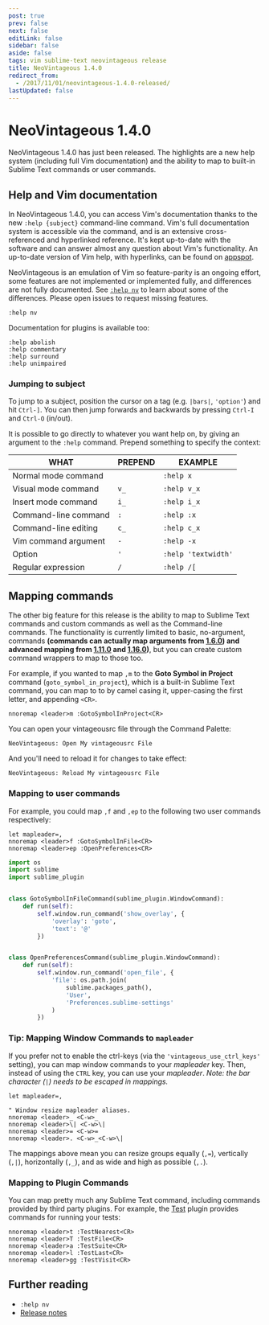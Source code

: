 ```yaml
---
post: true
prev: false
next: false
editLink: false
sidebar: false
aside: false
tags: vim sublime-text neovintageous release
title: NeoVintageous 1.4.0
redirect_from:
  - /2017/11/01/neovintageous-1.4.0-released/
lastUpdated: false
---
```


# NeoVintageous 1.4.0

NeoVintageous 1.4.0 has just been released. The highlights are a new help system (including full Vim documentation) and the ability to map to built-in Sublime Text commands or user commands.

## Help and Vim documentation

In NeoVintageous 1.4.0, you can access Vim's documentation thanks to the new `:help {subject}` command-line command. Vim's full documentation system is accessible via the command, and is an extensive cross-referenced and hyperlinked reference. It's kept up-to-date with the software and can answer almost any question about Vim's functionality. An up-to-date version of Vim help, with hyperlinks, can be found on [appspot](https://vimhelp.appspot.com).

NeoVintageous is an emulation of Vim so feature-parity is an ongoing effort, some features are not implemented or implemented fully, and differences are not fully documented. See [`:help nv`](https://github.com/NeoVintageous/NeoVintageous/blob/master/res/doc/neovintageous.txt) to learn about some of the differences. Please open issues to request missing features.

```vim
:help nv
```

Documentation for plugins is available too:

```vim
:help abolish
:help commentary
:help surround
:help unimpaired
```

### Jumping to subject

To jump to a subject, position the cursor on a tag (e.g. `|bars|`, `'option'`) and hit `Ctrl-]`. You can then jump forwards and backwards by pressing `Ctrl-I` and `Ctrl-O` (in/out).

It is possible to go directly to whatever you want help on, by giving an argument to the `:help` command. Prepend something to specify the context:

WHAT | PREPEND | EXAMPLE
---- | ------- | -------
Normal mode command | | `:help x`
Visual mode command | `v_` | `:help v_x`
Insert mode command | `i_` | `:help i_x`
Command-line command | `:` | `:help :x`
Command-line editing | `c_` | `:help c_x`
Vim command argument | `-` | `:help -x`
Option | `'` | `:help 'textwidth'`
Regular expression | `/` | `:help /[`

## Mapping commands

The other big feature for this release is the ability to map to Sublime Text commands and custom commands as well as the Command-line commands. The functionality is currently limited to basic, no-argument, commands **(commands can actually map arguments from [1.6.0](/2018/05/21/neovintageous-1.6.0/)) and advanced mapping from [1.11.0](/2019/03/26/neovintageous-1.11.0/) and [1.16.0](/2019/06/05/neovintageous-1.16.0/))**, but you can create custom command wrappers to map to those too.

For example, if you wanted to map `,m` to the **Goto Symbol in Project** command (`goto_symbol_in_project`), which is a built-in Sublime Text command, you can map to to by camel casing it, upper-casing the first letter, and appending `<CR>`.

```vim
nnoremap <leader>m :GotoSymbolInProject<CR>
```

You can open your vintageousrc file through the Command Palette:

```
NeoVintageous: Open My vintageousrc File
```

And you'll need to reload it for changes to take effect:

```
NeoVintageous: Reload My vintageousrc File
```

### Mapping to user commands

For example, you could map `,f` and `,ep` to the following two user commands respectively:

```vim
let mapleader=,
nnoremap <leader>f :GotoSymbolInFile<CR>
nnoremap <leader>ep :OpenPreferences<CR>
```

```python
import os
import sublime
import sublime_plugin


class GotoSymbolInFileCommand(sublime_plugin.WindowCommand):
    def run(self):
        self.window.run_command('show_overlay', {
            'overlay': 'goto',
            'text': '@'
        })


class OpenPreferencesCommand(sublime_plugin.WindowCommand):
    def run(self):
        self.window.run_command('open_file', {
            'file': os.path.join(
                sublime.packages_path(),
                'User',
                'Preferences.sublime-settings'
            )
        })
```

### Tip: Mapping Window Commands to `mapleader`

If you prefer not to enable the ctrl-keys (via the `'vintageous_use_ctrl_keys'` setting), you can map window commands to your *mapleader* key. Then, instead of using the `CTRL` key, you can use your *mapleader*. *Note: the bar character (`|`) needs to be escaped in mappings.*

```vim
let mapleader=,

" Window resize mapleader aliases.
nnoremap <leader>_ <C-w>_
nnoremap <leader>\| <C-w>\|
nnoremap <leader>= <C-w>=
nnoremap <leader>. <C-w>_<C-w>\|
```

The mappings above mean you can resize groups equally (`,=`), vertically (`,|`), horizontally (`,_`), and as wide and high as possible (`,.`).

### Mapping to Plugin Commands

You can map pretty much any Sublime Text command, including commands provided by third party plugins. For example, the [Test](https://github.com/gerardroche/sublime-test) plugin provides commands for running your tests:

```vim
nnoremap <leader>t :TestNearest<CR>
nnoremap <leader>T :TestFile<CR>
nnoremap <leader>a :TestSuite<CR>
nnoremap <leader>l :TestLast<CR>
nnoremap <leader>gg :TestVisit<CR>
```

## Further reading

* `:help nv`
* [Release notes](https://github.com/NeoVintageous/NeoVintageous/releases/tag/1.4.0)
